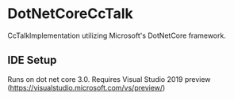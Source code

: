 # DotNetCoreCcTalk
CcTalkImplementation utilizing Microsoft's DotNetCore framework.
## IDE Setup
Runs on dot net core 3.0.  Requires Visual Studio 2019 preview (https://visualstudio.microsoft.com/vs/preview/)

